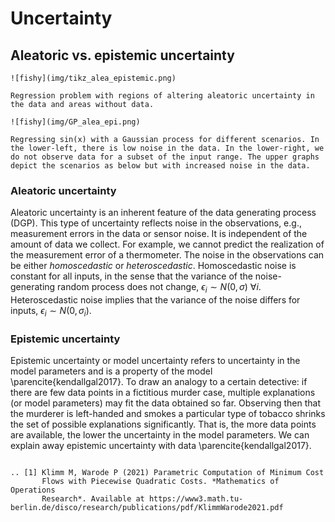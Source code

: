 # Uncertainty

## Aleatoric vs. epistemic uncertainty
```{tabbed} Example 1D data
![fishy](img/tikz_alea_epistemic.png)

Regression problem with regions of altering aleatoric uncertainty in the data and areas without data.
```

```{tabbed} Gaussian process for various scenarios
![fishy](img/GP_alea_epi.png)

Regressing sin(x) with a Gaussian process for different scenarios. In the lower-left, there is low noise in the data. In the lower-right, we do not observe data for a subset of the input range. The upper graphs depict the scenarios as below but with increased noise in the data.
```

### Aleatoric uncertainty

Aleatoric uncertainty is an inherent feature of the data generating process (DGP).
This type of uncertainty reflects noise in the observations, e.g., measurement errors in the data or sensor noise.
It is independent of the amount of data we collect.
For example, we cannot predict the realization of the measurement error of a thermometer.
The noise in the observations can be either *homoscedastic* or *heteroscedastic*.
Homoscedastic noise is constant for all inputs, in the sense that the variance of the noise-generating random process does not change, $\epsilon_i \sim N(0, \sigma) \text{ } \forall i$.
Heteroscedastic noise implies that the variance of the noise differs for inputs, $\epsilon_i \sim N(0, \sigma_i)$.

### Epistemic uncertainty

Epistemic uncertainty or model uncertainty refers to uncertainty in the model parameters and is a property of the model \parencite{kendallgal2017}.
To draw an analogy to a certain detective: if there are few data points in a fictitious murder case, multiple explanations (or model parameters) may fit the data obtained so far.
Observing then that the murderer is left-handed and smokes a particular type of tobacco shrinks the set of possible explanations significantly.
That is, the more data points are available, the lower the uncertainty in the model parameters.
We can explain away epistemic uncertainty with data \parencite{kendallgal2017}.

```{rubric} References
```

```{eval-rst}
.. [1] Klimm M, Warode P (2021) Parametric Computation of Minimum Cost
       Flows with Piecewise Quadratic Costs. *Mathematics of Operations
       Research*. Available at https://www3.math.tu-berlin.de/disco/research/publications/pdf/KlimmWarode2021.pdf
```

[1]: http://somewebsite.org
